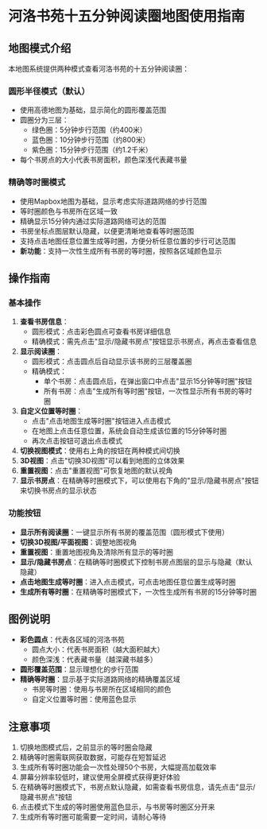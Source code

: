 # 河洛书苑十五分钟阅读圈地图使用指南

## 地图模式介绍

本地图系统提供两种模式查看河洛书苑的十五分钟阅读圈：

### 圆形半径模式（默认）

- 使用高德地图为基础，显示简化的圆形覆盖范围
- 圆圈分为三层：
  - 绿色圈：5分钟步行范围（约400米）
  - 蓝色圈：10分钟步行范围（约800米）
  - 紫色圈：15分钟步行范围（约1.2千米）
- 每个书房点的大小代表书房面积，颜色深浅代表藏书量

### 精确等时圈模式

- 使用Mapbox地图为基础，显示考虑实际道路网络的步行范围
- 等时圈颜色与书房所在区域一致
- 精确显示15分钟内通过实际道路网络可达的范围
- 书房坐标点图层默认隐藏，以便更清晰地查看等时圈范围
- 支持点击地图任意位置生成等时圈，方便分析任意位置的步行可达范围
- **新功能**：支持一次性生成所有书房的等时圈，按照各区域颜色显示

## 操作指南

### 基本操作

1. **查看书房信息**：
   - 圆形模式：点击彩色圆点可查看书房详细信息
   - 精确模式：需先点击"显示/隐藏书房点"按钮显示书房点，再点击查看信息
2. **显示阅读圈**：
   - 圆形模式：点击圆点后自动显示该书房的三层覆盖圈
   - 精确模式：
     - 单个书房：点击圆点后，在弹出窗口中点击"显示15分钟等时圈"按钮
     - 所有书房：点击"生成所有等时圈"按钮，一次性显示所有书房的等时圈
3. **自定义位置等时圈**：
   - 点击"点击地图生成等时圈"按钮进入点击模式
   - 在地图上点击任意位置，系统会自动生成该位置的15分钟等时圈
   - 再次点击按钮可退出点击模式
4. **切换视图模式**：使用右上角的按钮在两种模式间切换
5. **3D视图**：点击"切换3D视图"可以看到地图的立体效果
6. **重置视图**：点击"重置视图"可恢复地图的默认视角
7. **显示书房点**：在精确等时圈模式下，可以使用右下角的"显示/隐藏书房点"按钮来切换书房点的显示状态

### 功能按钮

- **显示所有阅读圈**：一键显示所有书房的覆盖范围（圆形模式下使用）
- **切换3D视图/平面视图**：调整地图视角
- **重置视图**：重置地图视角及清除所有显示的等时圈
- **显示/隐藏书房点**：在精确等时圈模式下控制书房点图层的显示与隐藏（默认隐藏）
- **点击地图生成等时圈**：进入点击模式，可点击地图任意位置生成等时圈
- **生成所有等时圈**：在精确等时圈模式下，一次性生成所有书房的15分钟等时圈

## 图例说明

- **彩色圆点**：代表各区域的河洛书苑
  - 圆点大小：代表书房面积（越大面积越大）
  - 颜色深浅：代表藏书量（越深藏书越多）
- **圆形覆盖范围**：显示理想化的步行范围
- **精确等时圈**：显示基于实际道路网络的精确覆盖区域
  - 书房等时圈：使用与书房所在区域相同的颜色
  - 自定义位置等时圈：使用蓝色显示

## 注意事项

1. 切换地图模式后，之前显示的等时圈会隐藏
2. 精确等时圈需联网获取数据，可能存在短暂延迟
3. 生成所有等时圈功能会一次性处理50个书房，大幅提高加载效率
4. 屏幕分辨率较低时，建议使用全屏模式获得更好体验
5. 在精确等时圈模式下，书房点默认隐藏，如需查看书房信息，请先点击"显示/隐藏书房点"按钮
6. 点击模式下生成的等时圈使用蓝色显示，与书房等时圈区分开来
7. 生成所有等时圈可能需要一定时间，请耐心等待 